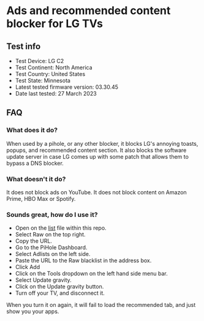 # Ads and recommended content blocker for LG TVs

## Test info

- Test Device: LG C2
- Test Continent: North America
- Test Country: United States
- Test State: Minnesota
- Latest tested firmware version: 03.30.45
- Date last tested: 27 March 2023

## FAQ

### What does it do?

When used by a pihole, or any other blocker, it blocks LG's annoying toasts, popups, and recommended content section.
It also blocks the software update server in case LG comes up with some patch that allows them to bypass a DNS blocker.

### What doesn't it do?

It does not block ads on YouTube. It does not block content on Amazon Prime, HBO Max or Spotify.

### Sounds great, how do I use it?

- Open on the [list](https://github.com/TheShawnMiranda/LG-TV-Ad-Block/blob/master/list) file within this repo.
- Select Raw on the top right.
- Copy the URL.
- Go to the PiHole Dashboard.
- Select Adlists on the left side.
- Paste the URL to the Raw blacklist in the address box.
- Click Add
- Click on the Tools dropdown on the left hand side menu bar.
- Select Update gravity.
- Click on the Update gravity button.
- Turn off your TV, and disconnect it.

When you turn it on again, it will fail to load the recommended tab, and just show you your apps.
